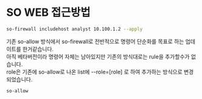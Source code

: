 # SO WEB 접근방법

``` bash
so-firewall includehost analyst 10.100.1.2 --apply
```

기존 so-allow 방식에서 so-firewall로 전반적으로 명령어 단순화를 목표로 하는 업데이트를 한거같습니다.  
아직 베타버전이라 명령어 자체는 남아있지만 기존의 방식대로는 rule을 추가할수가 없습니다.   
role은 기존에 so-allow로 나온 list에 --role=[role] 로 하여 추가하는 방식으로 변경되었습니다.  
``` bash
so-allow 
```
